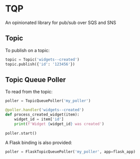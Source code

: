 # TQP

An opinionated library for pub/sub over SQS and SNS

## Topic

To publish on a topic:

```py
topic = Topic('widgets--created')
topic.publish({'id': '123456'})
```

## Topic Queue Poller

To read from the topic:

```py
poller = TopicQueuePoller('my_poller')

@poller.handler('widgets--created')
def process_created_widget(item):
    widget_id = item['id']
    print(f'Widget {widget_id} was created')
    
poller.start()
```


A Flask binding is also provided:

```py
poller = FlaskTopicQueuePoller('my_poller', app=flask_app)
```
